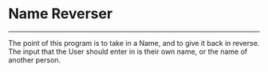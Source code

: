 # __Name Reverser__
---
The point of this program is to take in a Name, and to give it back in reverse. The input that the User should enter in is their own name, or the name of another person.